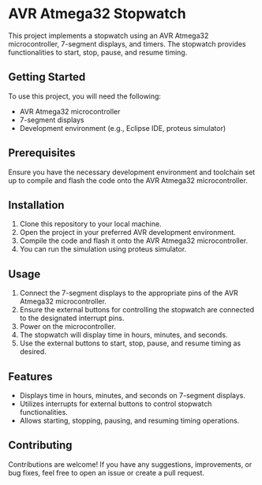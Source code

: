 # AVR Atmega32 Stopwatch

This project implements a stopwatch using an AVR Atmega32 microcontroller, 7-segment displays, and timers. The stopwatch provides functionalities to start, stop, pause, and resume timing.

## Getting Started

To use this project, you will need the following:
- AVR Atmega32 microcontroller
- 7-segment displays
- Development environment (e.g., Eclipse IDE, proteus simulator)

## Prerequisites

Ensure you have the necessary development environment and toolchain set up to compile and flash the code onto the AVR Atmega32 microcontroller.

## Installation

1. Clone this repository to your local machine.
2. Open the project in your preferred AVR development environment.
3. Compile the code and flash it onto the AVR Atmega32 microcontroller.
4. You can run the simulation using proteus simulator.

## Usage

1. Connect the 7-segment displays to the appropriate pins of the AVR Atmega32 microcontroller.
2. Ensure the external buttons for controlling the stopwatch are connected to the designated interrupt pins.
3. Power on the microcontroller.
4. The stopwatch will display time in hours, minutes, and seconds.
5. Use the external buttons to start, stop, pause, and resume timing as desired.

## Features

- Displays time in hours, minutes, and seconds on 7-segment displays.
- Utilizes interrupts for external buttons to control stopwatch functionalities.
- Allows starting, stopping, pausing, and resuming timing operations.

## Contributing

Contributions are welcome! If you have any suggestions, improvements, or bug fixes, feel free to open an issue or create a pull request.
